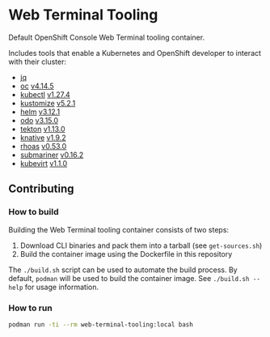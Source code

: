 # Web Terminal Tooling

Default OpenShift Console Web Terminal tooling container.

Includes tools that enable a Kubernetes and OpenShift developer to interact with their cluster:
- [jq](https://github.com/stedolan/jq)
- [oc](https://github.com/openshift/origin) [v4.14.5](https://mirror.openshift.com/pub/openshift-v4/x86_64/clients/ocp/4.14.5)
- [kubectl](https://github.com/kubernetes/kubectl) [v1.27.4](https://mirror.openshift.com/pub/openshift-v4/x86_64/clients/ocp/4.14.5)
- [kustomize](https://github.com/kubernetes-sigs/kustomize) [v5.2.1](https://github.com/kubernetes-sigs/kustomize/tree/kustomize/v5.2.1)
- [helm](https://helm.sh/) [v3.12.1](https://mirror.openshift.com/pub/openshift-v4/x86_64/clients/helm/3.12.1)
- [odo](https://github.com/openshift/odo) [v3.15.0](https://mirror.openshift.com/pub/openshift-v4/x86_64/clients/odo/v3.15.0)
- [tekton](https://github.com/tektoncd/cli) [v1.13.0](https://mirror.openshift.com/pub/openshift-v4/x86_64/clients/pipelines/1.13.0)
- [knative](https://github.com/knative/client) [v1.9.2](https://mirror.openshift.com/pub/openshift-v4/x86_64/clients/serverless/1.9.2)
- [rhoas](https://github.com/redhat-developer/app-services-cli) [v0.53.0](https://github.com/redhat-developer/app-services-cli/tree/v0.53.0)
- [submariner](https://github.com/submariner-io/submariner) [v0.16.2](https://github.com/submariner-io/subctl/tree/v0.16.2)
- [kubevirt](https://github.com/kubevirt/kubevirt) [v1.1.0](https://github.com/kubevirt/kubevirt/tree/v1.1.0)

## Contributing

### How to build

Building the Web Terminal tooling container consists of two steps:
1. Download CLI binaries and pack them into a tarball (see `get-sources.sh`)
2. Build the container image using the Dockerfile in this repository

The `./build.sh` script can be used to automate the build process. By default, `podman` will be used to build the container image. See `./build.sh --help` for usage information.

### How to run

```bash
podman run -ti --rm web-terminal-tooling:local bash
```

